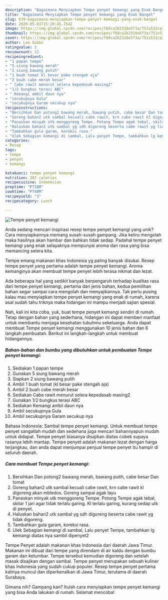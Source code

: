 ```yaml
---
description: "Bagaimana Menyiapkan Tempe penyet kemangi yang Enak Banget"
title: "Bagaimana Menyiapkan Tempe penyet kemangi yang Enak Banget"
slug: 639-bagaimana-menyiapkan-tempe-penyet-kemangi-yang-enak-banget
date: 2020-05-01T15:20:45.254Z
image: https://img-global.cpcdn.com/recipes/f8dca2b2318e5f3a/751x532cq70/tempe-penyet-kemangi-foto-resep-utama.jpg
thumbnail: https://img-global.cpcdn.com/recipes/f8dca2b2318e5f3a/751x532cq70/tempe-penyet-kemangi-foto-resep-utama.jpg
cover: https://img-global.cpcdn.com/recipes/f8dca2b2318e5f3a/751x532cq70/tempe-penyet-kemangi-foto-resep-utama.jpg
author: Leo Gibbs
ratingvalue: 3
reviewcount: 12
recipeingredient:
- "1 papan tempe"
- "5 siung bawang merah"
- "2 siung bawang putih"
- "1 buah tomat kl besar pake stengah aja"
- "2 buah cabe merah besar"
- " Cabe rawit menurut selera kepedasab masing2"
- "1/2 bungkus terasi ABC"
- " Kemangi ambil daun nya"
- "secukupnya Gula"
- "secukupnya Garam secukup nya"
recipeinstructions:
- "Bersihkan Dan potong2 bawang merah, bawang putih, cabe besar Dan tomat"
- "Goreng bahan2 utk sambal kecuali cabe rawit, krn cabe rawit kl digoreng akan mbledos. Goreng sampai agak layu"
- "Panaskan minyak utk menggoreng Tempe. Potong Tempe agak tebal, skitar 1 jari agar tidak terlalu garing. Kl terlalu garing, kurang sedap utk di penyet."
- "Haluskan bahan2 utk sambal yg sdh digoreng beserta cabe rawit yg tidak digoreng."
- "Tambahkan gula garam, koreksi rasa."
- "Ulek Sebagian kemangi di sambal, Lalu penyet Tempe, tambahkan lg kemangi diatas nya sambil dipenyet2"
categories:
- Resep
tags:
- tempe
- penyet
- kemangi

katakunci: tempe penyet kemangi 
nutrition: 287 calories
recipecuisine: Indonesian
preptime: "PT18M"
cooktime: "PT40M"
recipeyield: "3"
recipecategory: Lunch

---
```



![Tempe penyet kemangi](https://img-global.cpcdn.com/recipes/f8dca2b2318e5f3a/751x532cq70/tempe-penyet-kemangi-foto-resep-utama.jpg)

Anda sedang mencari inspirasi resep tempe penyet kemangi yang unik? Cara menyiapkannya memang susah-susah gampang. Jika keliru mengolah maka hasilnya akan hambar dan bahkan tidak sedap. Padahal tempe penyet kemangi yang enak selayaknya mempunyai aroma dan rasa yang bisa memancing selera kita.

Tempe emang makanan khas Indonesia yg paling banyak disukai. Resep tempe penyet yang pertama adalah tempe penyet kemangi. Aroma kemanginya akan membuat tempe penyet lebih terasa nikmat dan lezat.

Ada beberapa hal yang sedikit banyak berpengaruh terhadap kualitas rasa dari tempe penyet kemangi, pertama dari jenis bahan, kedua pemilihan bahan segar sampai cara mengolah dan menyajikannya. Tak perlu pusing kalau mau menyiapkan tempe penyet kemangi yang enak di rumah, karena asal sudah tahu triknya maka hidangan ini mampu menjadi sajian spesial.


Nah, kali ini kita coba, yuk, buat tempe penyet kemangi sendiri di rumah. Tetap dengan bahan yang sederhana, hidangan ini dapat memberi manfaat untuk membantu menjaga kesehatan tubuhmu sekeluarga. Anda dapat membuat Tempe penyet kemangi menggunakan 10 jenis bahan dan 6 langkah pembuatan. Berikut ini langkah-langkah untuk membuat hidangannya.

<!--inarticleads1-->

##### Bahan-bahan dan bumbu yang dibutuhkan untuk pembuatan Tempe penyet kemangi:

1. Sediakan 1 papan tempe
1. Gunakan 5 siung bawang merah
1. Siapkan 2 siung bawang putih
1. Ambil 1 buah tomat (kl besar pake stengah aja)
1. Ambil 2 buah cabe merah besar
1. Sediakan  Cabe rawit menurut selera kepedasab masing2
1. Gunakan 1/2 bungkus terasi ABC
1. Sediakan  Kemangi ambil daun nya
1. Ambil secukupnya Gula
1. Ambil secukupnya Garam secukup nya


Bahasa Indonesia: Sambal tempe penyet kemangi. Untuk membuat tempe penyet sangatlah mudah dan sedehana juga mencari bahannyapun mudah untuk didapat. Tempe penyet biasanya disajikan diatas cobek supaya rasanya lebih mantap. Tempe penyet adalah makanan lezat dengan harga terjangkau, dan anda dapat menjumpai penjual tempe penyet itu hampir di seluruh daerah. 

<!--inarticleads2-->

##### Cara membuat Tempe penyet kemangi:

1. Bersihkan Dan potong2 bawang merah, bawang putih, cabe besar Dan tomat
1. Goreng bahan2 utk sambal kecuali cabe rawit, krn cabe rawit kl digoreng akan mbledos. Goreng sampai agak layu
1. Panaskan minyak utk menggoreng Tempe. Potong Tempe agak tebal, skitar 1 jari agar tidak terlalu garing. Kl terlalu garing, kurang sedap utk di penyet.
1. Haluskan bahan2 utk sambal yg sdh digoreng beserta cabe rawit yg tidak digoreng.
1. Tambahkan gula garam, koreksi rasa.
1. Ulek Sebagian kemangi di sambal, Lalu penyet Tempe, tambahkan lg kemangi diatas nya sambil dipenyet2


Tempe Penyet adalah makanan khas Indonesia dari daerah Jawa Timur. Makanan ini dibuat dari tempe yang direndam di air kaldu dengan bumbu garam dan ketumbar. Tempe tersebut kemudian digoreng dan setelah masak disajikan dengan sambal. Tempe penyet merupakan sebuah kuliner khas Indonesia yang sudah cukup populer. Resep tempe penyet pertama kalinya muncul dan diperkenalkan di Jawa Timur, terutama di daerah Surabaya. 

Gimana nih? Gampang kan? Itulah cara menyiapkan tempe penyet kemangi yang bisa Anda lakukan di rumah. Selamat mencoba!

